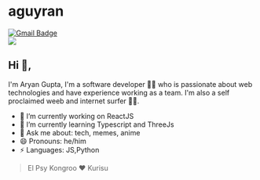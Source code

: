 # aguyran

[![Gmail Badge](https://img.shields.io/badge/-aguyran@outlook.com-c14438?style=flat-square&logo=Gmail&logoColor=white&link=mailto:aguyran@outlook.com)](mailto:aguyran@outlook.com)
<br/>
<img src="https://c.tenor.com/rK3k9EgLkhEAAAAC/steins-gate.gif" />
## Hi 👋, 
I'm Aryan Gupta, I'm a software developer 👨‍💻 who is passionate about web technologies and have experience working as a team. I'm also a self proclaimed weeb and internet surfer 
🏄‍♂️. 

- 🔭 I’m currently working on ReactJS
- 🌱 I’m currently learning Typescript and ThreeJs
- 💬 Ask me about: tech, memes, anime
- 😄 Pronouns: he/him
-  ⚡ Languages: JS,Python


> El Psy Kongroo ❤ Kurisu
